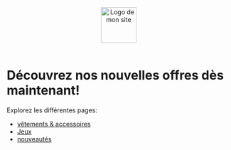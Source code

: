 <!DOCTYPE html>
</html>
<head>
  <meta charset="utf-8">
  <meta name="viewport" content="width=device-width">
  <title>GIV-boutique en ligne</title>
  <link href="feuilledestyle.css" rel="stylesheet" type="text/css" />
</head>
<header>
  <img src="chemin/vers/ton-logo.png" alt="Logo de mon site" style="height: 80px;">
</header>
<body>
  <h1>Découvrez nos nouvelles offres dès maintenant!</h1>
  <p>Explorez les différentes pages:</p>
  <ul>
    <li><a href="vetements_et_accessoires.html">vêtements & accessoires</a></li>
    <li><a href="jeux.html">Jeux</a></li>
    <li><a href="nouveautes.html">nouveautés</a></li>
  </ul>
</body>
</html>

